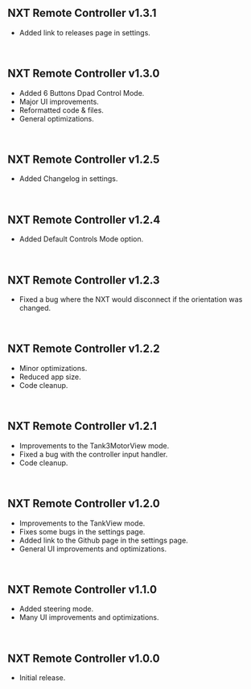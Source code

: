 ## NXT Remote Controller v1.3.1
- Added link to releases page in settings.

&nbsp;

## NXT Remote Controller v1.3.0
- Added 6 Buttons Dpad Control Mode.
- Major UI improvements.
- Reformatted code & files.
- General optimizations.

&nbsp;

## NXT Remote Controller v1.2.5
- Added Changelog in settings.

&nbsp;

## NXT Remote Controller v1.2.4
- Added Default Controls Mode option.

&nbsp;

## NXT Remote Controller v1.2.3
- Fixed a bug where the NXT would disconnect if the orientation was changed.

&nbsp;

## NXT Remote Controller v1.2.2
- Minor optimizations.
- Reduced app size.
- Code cleanup.

&nbsp;

## NXT Remote Controller v1.2.1
- Improvements to the Tank3MotorView mode.
- Fixed a bug with the controller input handler.
- Code cleanup.

&nbsp;

## NXT Remote Controller v1.2.0
- Improvements to the TankView mode.
- Fixes some bugs in the settings page.
- Added link to the Github page in the settings page.
- General UI improvements and optimizations.

&nbsp;

## NXT Remote Controller v1.1.0
- Added steering mode.
- Many UI improvements and optimizations.

&nbsp;

## NXT Remote Controller v1.0.0
- Initial release.

&nbsp;
